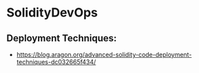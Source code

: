 # SolidityDevOps

## Deployment Techniques:

 - https://blog.aragon.org/advanced-solidity-code-deployment-techniques-dc032665f434/
